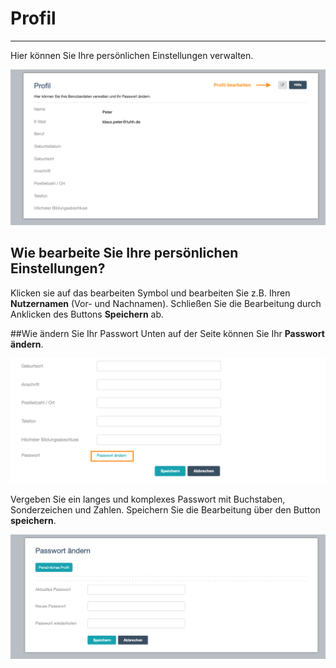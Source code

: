 # Profil

- - -

Hier können Sie Ihre persönlichen Einstellungen verwalten.

![Funktionsübersicht der Profilseite](media/profil.jpg)

## Wie bearbeite Sie Ihre persönlichen Einstellungen?
Klicken sie auf das bearbeiten Symbol und bearbeiten Sie z.B. Ihren **Nutzernamen** (Vor- und Nachnamen). Schließen Sie die Bearbeitung durch Anklicken des Buttons **Speichern** ab.

##Wie ändern Sie Ihr Passwort
Unten auf der Seite können Sie Ihr **Passwort ändern**. 

![Funktionsübersicht der Profilseite](media/profil_aendern.png)

Vergeben Sie ein langes und komplexes Passwort mit Buchstaben, Sonderzeichen und Zahlen. Speichern Sie die Bearbeitung über den Button **speichern**.

![Funktionsübersicht der Profilseite](media/passwort_aendern.png)